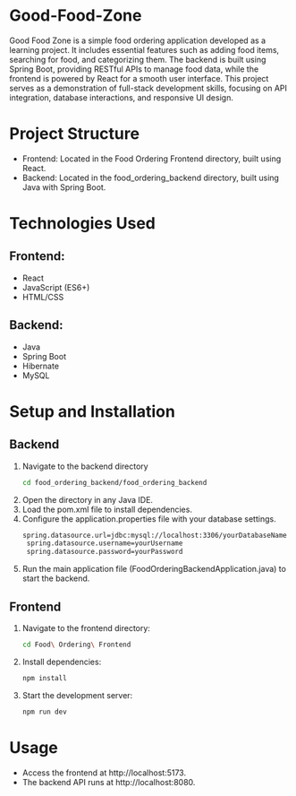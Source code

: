 ﻿# Good-Food-Zone
Good Food Zone is a simple food ordering application developed as a learning project. It includes essential features such as adding food items, searching for food, and categorizing them. The backend is built using Spring Boot, providing RESTful APIs to manage food data, while the frontend is powered by React for a smooth user interface. This project serves as a demonstration of full-stack development skills, focusing on API integration, database interactions, and responsive UI design.

# Project Structure
- Frontend: Located in the Food Ordering Frontend directory, built using React.
- Backend: Located in the food_ordering_backend directory, built using Java with Spring Boot.

# Technologies Used 
## Frontend:
- React
- JavaScript (ES6+)
- HTML/CSS
## Backend:
- Java
- Spring Boot
- Hibernate
- MySQL


# Setup and Installation

## Backend

1. Navigate to the backend directory
   ```bash
   cd food_ordering_backend/food_ordering_backend
2. Open the directory in any Java IDE.
3. Load the pom.xml file to install dependencies.
4. Configure the application.properties file with your database settings.
   ``` bash
   spring.datasource.url=jdbc:mysql://localhost:3306/yourDatabaseName
    spring.datasource.username=yourUsername
    spring.datasource.password=yourPassword
5. Run the main application file (FoodOrderingBackendApplication.java) to start the backend.

## Frontend 

1. Navigate to the frontend directory:
   ``` bash
   cd Food\ Ordering\ Frontend
2. Install dependencies:
   ``` bash
   npm install
3. Start the development server:
   ``` bash
   npm run dev
# Usage
- Access the frontend at http://localhost:5173.
- The backend API runs at http://localhost:8080.
